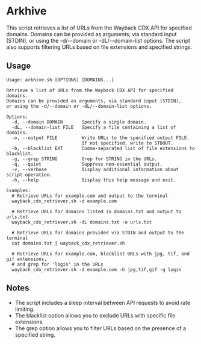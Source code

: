 # Arkhive

This script retrieves a list of URLs from the Wayback CDX API for specified domains. Domains can be provided as arguments, via standard input (STDIN), or using the -d/--domain or -dL/--domain-list options. The script also supports filtering URLs based on file extensions and specified strings.

## Usage

```
Usage: arkhive.sh [OPTIONS] [DOMAINS...]

Retrieve a list of URLs from the Wayback CDX API for specified domains.
Domains can be provided as arguments, via standard input (STDIN),
or using the -d/--domain or -dL/--domain-list options.

Options:
  -d, --domain DOMAIN       Specify a single domain.
  -dL, --domain-list FILE   Specify a file containing a list of domains.
  -o, --output FILE         Write URLs to the specified output FILE.
                            If not specified, write to STDOUT.
  -b, --blacklist EXT       Comma-separated list of file extensions to blacklist.
  -g, --grep STRING         Grep for STRING in the URLs.
  -q, --quiet               Suppress non-essential output.
  -v, --verbose             Display additional information about script operation.
  -h, --help                Display this help message and exit.

Examples:
  # Retrieve URLs for example.com and output to the terminal
  wayback_cdx_retriever.sh -d example.com

  # Retrieve URLs for domains listed in domains.txt and output to urls.txt
  wayback_cdx_retriever.sh -dL domains.txt -o urls.txt

  # Retrieve URLs for domains provided via STDIN and output to the terminal
  cat domains.txt | wayback_cdx_retriever.sh

  # Retrieve URLs for example.com, blacklist URLs with jpg, tif, and gif extensions,
  # and grep for 'login' in the URLs
  wayback_cdx_retriever.sh -d example.com -b jpg,tif,gif -g login
```

## Notes

- The script includes a sleep interval between API requests to avoid rate limiting.
- The blacklist option allows you to exclude URLs with specific file extensions.
- The grep option allows you to filter URLs based on the presence of a specified string.
